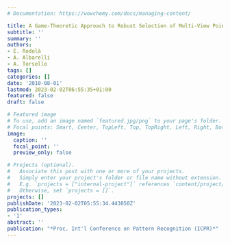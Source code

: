 ```yaml
---
# Documentation: https://wowchemy.com/docs/managing-content/

title: A Game-Theoretic Approach to Robust Selection of Multi-View Point Correspondence
subtitle: ''
summary: ''
authors:
- E. Rodolà
- A. Albarelli
- A. Torsello
tags: []
categories: []
date: '2010-08-01'
lastmod: 2023-02-02T06:55:35+01:00
featured: false
draft: false

# Featured image
# To use, add an image named `featured.jpg/png` to your page's folder.
# Focal points: Smart, Center, TopLeft, Top, TopRight, Left, Right, BottomLeft, Bottom, BottomRight.
image:
  caption: ''
  focal_point: ''
  preview_only: false

# Projects (optional).
#   Associate this post with one or more of your projects.
#   Simply enter your project's folder or file name without extension.
#   E.g. `projects = ["internal-project"]` references `content/project/deep-learning/index.md`.
#   Otherwise, set `projects = []`.
projects: []
publishDate: '2023-02-02T05:55:34.443050Z'
publication_types:
- '1'
abstract: ''
publication: "*Proc. Int'l Conference on Pattern Recognition (ICPR)*"
---
```

